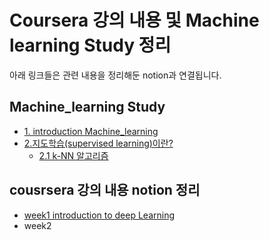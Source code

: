 # Coursera 강의 내용 및 Machine learning Study 정리 

아래 링크들은 관련 내용을 정리해둔 notion과 연결됩니다. 

## Machine_learning Study
- [1. introduction Machine_learning](https://piquant-hunter-627.notion.site/1-introduction-to-ML-2eeb7908b2514d5d92afe1b68ff10b7e)
- [2.지도학습(supervised learning)이란?](https://www.notion.so/2-supervised-learning-7b609858c35b4a4d9838a38c150d48d7)
    - [2.1 k-NN 알고리즘](https://www.notion.so/2-1-k-a938d3c9bdc1468d92e1cb60cacd1981)

##  cousrsera 강의 내용 notion 정리
- [week1 introduction to deep Learning](https://www.notion.so/Week1-Introduction-to-Deep-learning-25637823bfde4ecdaba79fc741789a17)
- week2 
